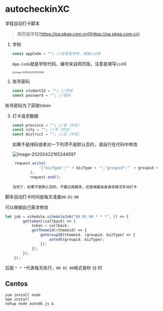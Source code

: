 # autocheckinXC
学程自动打卡脚本

> 网页版学程[https://pa.pkqa.com.cn](https://pa.pkqa.com.cn)

1. 学校

   ``` js
   const appCode = ""; //这里是学校，根据sid来
   ```
   
   `App-Code`就是学校代码，编号来自网页版，注意是填写`sid号`
   
   <img src="https://libget.com/gkirito/blog/image/2020/image-20200422131503489.png" alt="image-20200422131503489" style="zoom:50%;" />
   
2. 账号密码

   ``` js
   const studentId = ""; //学号
   const password = ""; //密码
   ```
   
账号密码为了获取token
   
3. 打卡请求数据

   ``` js
   const province = ""; //省（中文）
   const city = ""; //市（中文）
   const district = ""; //区（中文）
   ```

   如果不是绿码或者对一下列项不是默认否的，请自行在代码中修改

   ![image-20200422165244597](https://libget.com/gkirito/blog/image/2020/image-20200422165244597.png)

   ``` js
    request.write(
               '{"bizType":"' + bizType + '","groupid":"' + groupid + '","value":[{"location":["' + province + '","' + city + '","' + district + '"],"whatColorIsYourHangzhouHealthCode":"greenCode","inWenzhouHuangyanWenlingOrPassOrContactPersonsFromTheAboveAreas":"no","inHubeiOrPassOrComeIntoContactWithPeopleFromHubei":"no","closeContactWithConfirmedOrSuspectedCases":"no","currentLifeSituation":"normalHome","currentHealthCondition":"beInGoodHealth"}]}'
           );
           request.end();
   ```

   `当然了，如果不是默认否的，不建议用脚本，还是根据自身身体情况手动打卡`

脚本自动打卡时间是每天凌晨`00:01:00`

可以根据自己需求修改

``` js
let job = schedule.scheduleJob("00 01 00 * * *", () => {
        gettoken((callback) => {
            token = callback;
            getThemeId((themeid) => {
                getGroupID(themeid, (groupid, bizType) => {
                    autodk(groupid, bizType);
                });
            });
        });
    });
```

后面 `* * *`代表每天执行，`00 01 00`格式是秒 分 时

## Centos

``` shell
yum install node
npm install
nohup node autodk.js &
```